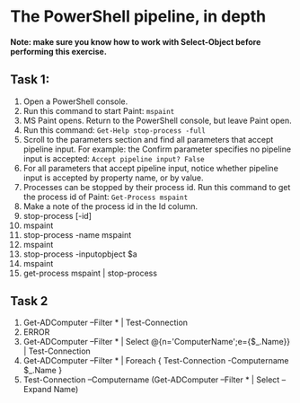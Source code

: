 # The PowerShell pipeline, in depth

#### Note: make sure you know how to work with Select-Object before performing this exercise.

## Task 1:
1. Open a PowerShell console.
1. Run this command to start Paint: ```mspaint```
1. MS Paint opens. Return to the PowerShell console, but leave Paint open.
1. Run this command: ```Get-Help stop-process -full```
1. Scroll to the parameters section and find all parameters that accept pipeline input. For example: the Confirm parameter specifies no pipeline input is accepted: ```Accept pipeline input? False```
1. For all parameters that accept pipeline input, notice whether pipeline input is accepted by property name, or by value.
1. Processes can be stopped by their process id. Run this command to get the process id of Paint: ```Get-Process mspaint```
1. Make a note of the process id in the Id column. 
1. stop-process [-id] <id>
1. mspaint
1. stop-process -name mspaint
1. mspaint
1. stop-process -inputopbject $a
1. mspaint
1. get-process mspaint | stop-process

## Task 2
1. Get-ADComputer –Filter * | Test-Connection
1. ERROR
1. Get-ADComputer –Filter * | Select @{n='ComputerName';e={$_.Name}} | Test-Connection
1. Get-ADComputer –Filter * | Foreach { Test-Connection -Computername $_.Name }
1. Test-Connection –Computername (Get-ADComputer –Filter * | Select –Expand Name)
